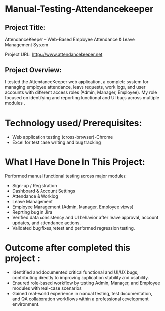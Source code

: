 # Manual-Testing-Attendancekeeper
## Project Title:
AttendanceKeeper – Web-Based Employee Attendance & Leave Management System

Project URL:
https://www.attendancekeeper.net
## Project Overview:
I tested the AttendanceKeeper web application, a complete system for managing employee attendance, leave requests, work logs, and user accounts with different access roles (Admin, Manager, Employee). My role focused on identifying and reporting functional and UI bugs across multiple modules .
# Technology used/ Prerequisites:
- Web application testing (cross-browser)-Chrome
- Excel for test case writing and bug tracking
# What I Have Done In This Project:
Performed manual functional testing across major modules:
- Sign-up / Registration
- Dashboard & Account Settings
- Attendance & Worklog
- Leave Management
- Employee Management (Admin, Manager, Employee views)
- Reprting bug in Jira
- Verified data consistency and UI behavior after leave approval, account updates, and attendance actions.
- Validated bug fixes,retest and performed regression testing.
# Outcome after completed this project :
- Identified and documented critical functional and UI/UX bugs, contributing directly to improving application stability and usability.
- Ensured role-based workflow by testing Admin, Manager, and Employee modules with real-case scenarios.
- Gained real-world experience in manual testing, test documentation, and QA collaboration workflows within a professional development environment.
